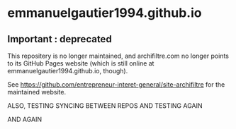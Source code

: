 # emmanuelgautier1994.github.io

## Important : deprecated
This repositery is no longer maintained, and archifiltre.com no longer points to its GitHub Pages website (which is still online at emmanuelgautier1994.github.io, though).

See https://github.com/entrepreneur-interet-general/site-archifiltre for the maintained website.


ALSO, TESTING SYNCING BETWEEN REPOS
AND TESTING AGAIN



AND AGAIN
